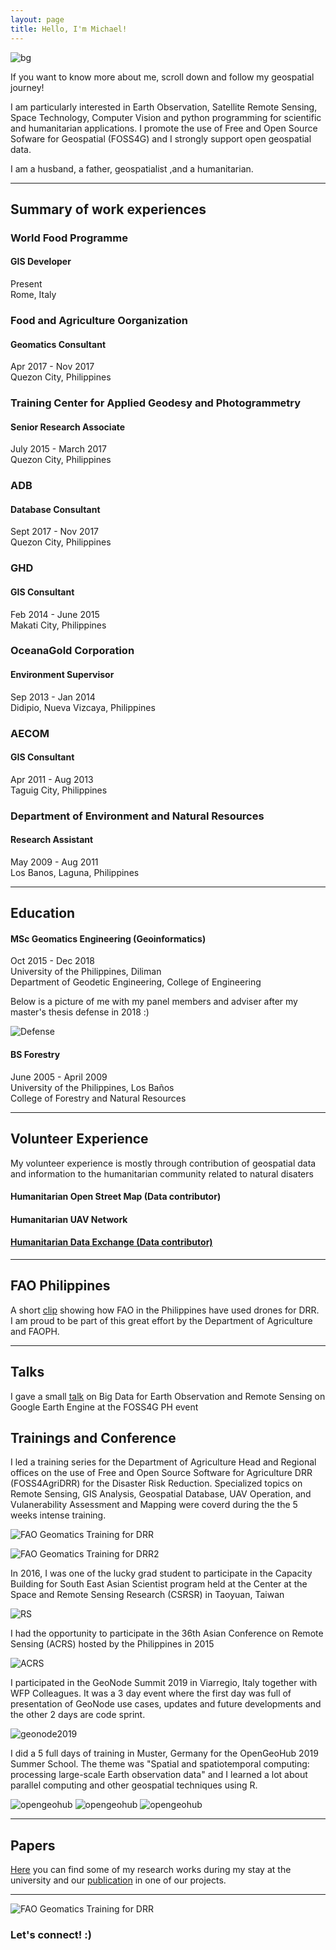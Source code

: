```yaml
---
layout: page
title: Hello, I'm Michael!
---
```


![bg](esa.jpg)

If you want to know more about me, scroll down and follow my geospatial journey!

I am particularly interested in Earth Observation, Satellite Remote Sensing, Space Technology, Computer Vision and 
python programming for scientific and humanitarian applications. I promote the use of Free and Open Source Sofware 
for Geospatial (FOSS4G) and I strongly support open geospatial data.

I am a husband, a father, geospatialist ,and a humanitarian. 

------

## Summary of work experiences

### World Food Programme
#### GIS Developer
<p>Present<br> Rome, Italy</p>

### Food and Agriculture Oorganization
#### Geomatics Consultant
<p>Apr 2017 - Nov 2017 <br> Quezon City, Philippines</p>

### Training Center for Applied Geodesy and Photogrammetry
#### Senior Research Associate
<p>July 2015 - March 2017 <br> Quezon City, Philippines</p>

### ADB
#### Database Consultant
<p>Sept 2017 - Nov 2017 <br> Quezon City, Philippines</p>

### GHD
#### GIS Consultant
<p>Feb 2014 - June 2015 <br> Makati City, Philippines</p>

### OceanaGold Corporation
#### Environment Supervisor
<p>Sep 2013 - Jan 2014 <br> Didipio, Nueva Vizcaya, Philippines</p>

### AECOM
#### GIS Consultant
<p>Apr 2011 - Aug 2013 <br> Taguig City, Philippines</p>

### Department of Environment and Natural Resources
#### Research Assistant
<p>May 2009 - Aug 2011 <br> Los Banos, Laguna, Philippines</p>

------

## Education
#### MSc Geomatics Engineering (Geoinformatics)
<p>Oct 2015 - Dec 2018 <br> University of the Philippines, Diliman <br> Department of Geodetic Engineering, College of Engineering<br></p>
<p>Below is a picture of me with my panel members and adviser after my master's thesis defense in 2018 :) </p>

![Defense](img/thesis_defense.jpg)

#### BS Forestry
<p>June 2005 - April 2009 <br> University of the Philippines, Los Baños <br> College of Forestry and Natural Resources</p>

------

## Volunteer Experience
<p>My volunteer experience is mostly through contribution of geospatial data and information to the humanitarian community related to natural disaters</p>

#### Humanitarian Open Street Map (Data contributor)
#### Humanitarian UAV Network
#### [Humanitarian Data Exchange (Data contributor)](https://data.humdata.org/user/mgmanalili)

------

## FAO Philippines
<p>A short <a href="https://www.youtube.com/watch?v=tBtCVX-j_ek&feature=youtu.be">clip</a> showing how FAO in the Philippines have used drones for DRR. <br>I am proud to be part of this great effort by the Department of Agriculture and FAOPH.</p>

------

## Talks
<p>I gave a small <a href="https://foss4gph.github.io//">talk</a> on Big Data for Earth Observation and Remote Sensing on Google Earth Engine at the FOSS4G PH event</p>

## Trainings and Conference
<p>I led a training series for the Department of Agriculture Head and Regional offices on the use of Free and Open Source Software for Agriculture DRR (FOSS4AgriDRR) for the Disaster Risk Reduction. Specialized topics on Remote Sensing, GIS Analysis, Geospatial Database, UAV Operation, and Vulanerability Assessment and Mapping were coverd during the the 5 weeks intense training.</p>

![FAO Geomatics Training for DRR](FAO_DRR.jpg)

![FAO Geomatics Training for DRR2](FAO_DRR2.jpg)

<p>In 2016, I was one of the lucky grad student to participate in the Capacity Building for South East Asian Scientist program
held at the Center at the Space and Remote Sensing Research (CSRSR) in Taoyuan, Taiwan</p>

![RS](img/RemoteSensing.jpg)

<p>I had the opportunity to participate in the 36th Asian Conference on Remote Sensing (ACRS) hosted by the Philippines in 2015</p>

![ACRS](img/acrs.jpg)

<p>I participated in the GeoNode Summit 2019 in Viarregio, Italy together with WFP Colleagues. It was a 3 day event where the first day was full of presentation of GeoNode use cases, updates and future developments and the other 2 days are code sprint.</p>

![geonode2019](img/geonodesummit2019.jpg)

<p>I did a 5 full days of training in Muster, Germany for the OpenGeoHub 2019 Summer School. The theme was "Spatial and spatiotemporal computing: processing large-scale Earth observation data" and I learned a lot about parallel computing and other geospatial techniques using R.</p>

![opengeohub](img/ogh2.jpg)
![opengeohub](img/ogh1.jpg)
![opengeohub](img/ogh3.jpg)

------
## Papers
<p><a href="https://www.researchgate.net/profile/Michael_Andrew_Manalili">Here</a> you can find some of my research works during my stay at the university and our <a href="https://doi.org/10.5194/isprs-archives-XLII-4-W12-83-2019">publication</a> in one of our projects.</p>

------
![FAO Geomatics Training for DRR](me_wfp.png)
### Let's connect! :)




